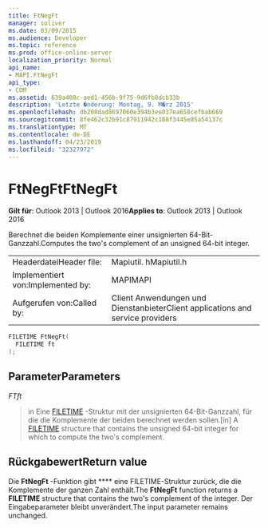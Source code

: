 ```yaml
---
title: FtNegFt
manager: soliver
ms.date: 03/09/2015
ms.audience: Developer
ms.topic: reference
ms.prod: office-online-server
localization_priority: Normal
api_name:
- MAPI.FtNegFt
api_type:
- COM
ms.assetid: 639a408c-aed1-456b-9f75-9d6fb8dcb33b
description: 'Letzte �nderung: Montag, 9. M�rz 2015'
ms.openlocfilehash: db208dad8697060e394b3ee037ea658cefbab669
ms.sourcegitcommit: 8fe462c32b91c87911942c188f3445e85a54137c
ms.translationtype: MT
ms.contentlocale: de-DE
ms.lasthandoff: 04/23/2019
ms.locfileid: "32327972"
---
```

# <a name="ftnegft"></a><span data-ttu-id="15ccd-103">FtNegFt</span><span class="sxs-lookup"><span data-stu-id="15ccd-103">FtNegFt</span></span>

  
  
<span data-ttu-id="15ccd-104">**Gilt für**: Outlook 2013 | Outlook 2016</span><span class="sxs-lookup"><span data-stu-id="15ccd-104">**Applies to**: Outlook 2013 | Outlook 2016</span></span> 
  
<span data-ttu-id="15ccd-105">Berechnet die beiden Komplemente einer unsignierten 64-Bit-Ganzzahl.</span><span class="sxs-lookup"><span data-stu-id="15ccd-105">Computes the two's complement of an unsigned 64-bit integer.</span></span> 
  
|||
|:-----|:-----|
|<span data-ttu-id="15ccd-106">Headerdatei</span><span class="sxs-lookup"><span data-stu-id="15ccd-106">Header file:</span></span>  <br/> |<span data-ttu-id="15ccd-107">Mapiutil. h</span><span class="sxs-lookup"><span data-stu-id="15ccd-107">Mapiutil.h</span></span>  <br/> |
|<span data-ttu-id="15ccd-108">Implementiert von:</span><span class="sxs-lookup"><span data-stu-id="15ccd-108">Implemented by:</span></span>  <br/> |<span data-ttu-id="15ccd-109">MAPI</span><span class="sxs-lookup"><span data-stu-id="15ccd-109">MAPI</span></span>  <br/> |
|<span data-ttu-id="15ccd-110">Aufgerufen von:</span><span class="sxs-lookup"><span data-stu-id="15ccd-110">Called by:</span></span>  <br/> |<span data-ttu-id="15ccd-111">Client Anwendungen und Dienstanbieter</span><span class="sxs-lookup"><span data-stu-id="15ccd-111">Client applications and service providers</span></span>  <br/> |
   
```cpp
FILETIME FtNegFt(
  FILETIME ft
);
```

## <a name="parameters"></a><span data-ttu-id="15ccd-112">Parameter</span><span class="sxs-lookup"><span data-stu-id="15ccd-112">Parameters</span></span>

 <span data-ttu-id="15ccd-113">_FT_</span><span class="sxs-lookup"><span data-stu-id="15ccd-113">_ft_</span></span>
  
> <span data-ttu-id="15ccd-114">in Eine [FILETIME](filetime.md) -Struktur mit der unsignierten 64-Bit-Ganzzahl, für die die Komplemente der beiden berechnet werden sollen.</span><span class="sxs-lookup"><span data-stu-id="15ccd-114">[in] A [FILETIME](filetime.md) structure that contains the unsigned 64-bit integer for which to compute the two's complement.</span></span> 
    
## <a name="return-value"></a><span data-ttu-id="15ccd-115">Rückgabewert</span><span class="sxs-lookup"><span data-stu-id="15ccd-115">Return value</span></span>

<span data-ttu-id="15ccd-116">Die **FtNegFt** -Funktion gibt \*\*\*\* eine FILETIME-Struktur zurück, die die Komplemente der ganzen Zahl enthält.</span><span class="sxs-lookup"><span data-stu-id="15ccd-116">The **FtNegFt** function returns a **FILETIME** structure that contains the two's complement of the integer.</span></span> <span data-ttu-id="15ccd-117">Der Eingabeparameter bleibt unverändert.</span><span class="sxs-lookup"><span data-stu-id="15ccd-117">The input parameter remains unchanged.</span></span> 
  

